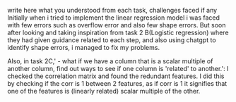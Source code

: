 write here what you understood from each task, challenges faced if any
Initially when i tried to implement the linear regression model i was faced with few errors such as overflow error and also few shape errors.
But soon after looking and taking inspiration from task 2 B(Logistic regression) where they had given guidance related to each step, and also using chatgpt to identify shape errors, i managed to fix my problems.


Also, in task 2C,' - what if we have a column that is a scalar multiple of another column, find out ways to see if one column is 'related' to another.':
I checked the correlation matrix and found the redundant features. I did this by checking if the corr is 1 between 2 features, as if corr is 1 it signifies that one of the features is (linearly related) scalar multiple of the other.
